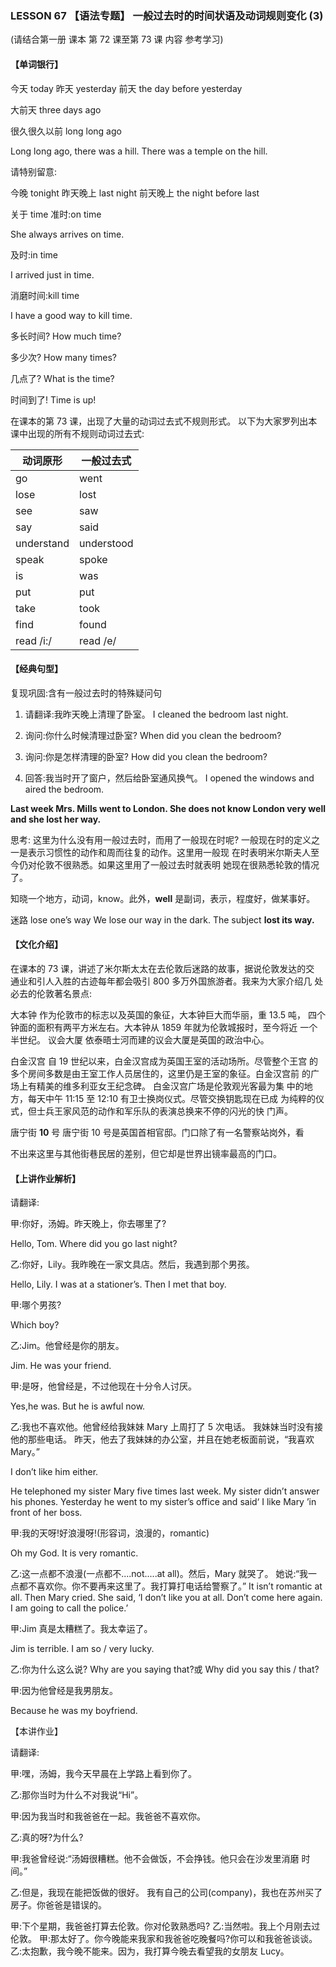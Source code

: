 ### LESSON 67 【语法专题】 一般过去时的时间状语及动词规则变化 (3)

(请结合第一册 课本 第 72 课至第 73 课 内容 参考学习)

#### 【单词银行】

今天 today
昨天 yesterday
前天 the day before yesterday 

大前天 three days ago 

很久很久以前 long long ago 

Long long ago, there was a hill. There was a temple on the hill.

请特别留意:

今晚 tonight
昨天晚上 last night
前天晚上 the night before last

关于 time
准时:on time 

She always arrives on time. 

及时:in time 

I arrived just in time. 

消磨时间:kill time 

I have a good way to kill time.

多长时间? How much time? 

多少次? How many times? 

几点了? What is the time? 

时间到了! Time is up!

在课本的第 73 课，出现了大量的动词过去式不规则形式。 以下为大家罗列出本课中出现的所有不规则动词过去式:

| 动词原形   | 一般过去式 |
| ---------- | ---------- |
| go         | went       |
| lose       | lost       |
| see        | saw        |
| say        | said       |
| understand | understood |
| speak      | spoke      |
| is         | was        |
| put        | put        |
| take       | took       |
| find       | found      |
| read /i:/  | read /e/   |

#### 【经典句型】

 复现巩固:含有一般过去时的特殊疑问句

1. 请翻译:我昨天晚上清理了卧室。 I cleaned the bedroom last night.
2. 询问:你什么时候清理过卧室? When did you clean the bedroom?

3. 询问:你是怎样清理的卧室? How did you clean the bedroom?
4. 回答:我当时开了窗户，然后给卧室通风换气。 I opened the windows and aired the bedroom.

**Last week Mrs. Mills went to London. She does not know London very well and she lost her way.**

思考:
这里为什么没有用一般过去时，而用了一般现在时呢? 一般现在时的定义之一是表示习惯性的动作和周而往复的动作。这里用一般现 在时表明米尔斯夫人至今仍对伦敦不很熟悉。如果这里用了一般过去时就表明 她现在很熟悉轮敦的情况了。

知晓一个地方，动词，know。此外，**well** 是副词，表示，程度好，做某事好。

迷路 lose one’s way
We lose our way in the dark. The subject **lost its way.**

#### 【文化介绍】

在课本的 73 课，讲述了米尔斯太太在去伦敦后迷路的故事，据说伦敦发达的交 通业和引人入胜的古迹每年都会吸引 800 多万外国旅游者。我来为大家介绍几 处必去的伦敦著名景点:

大本钟 作为伦敦市的标志以及英国的象征，大本钟巨大而华丽，重 13.5 吨， 四个钟面的面积有两平方米左右。大本钟从 1859 年就为伦敦城报时，至今将近 一个半世纪。
 议会大厦 依泰晤士河而建的议会大厦是英国的政治中心。

白金汉宫 自 19 世纪以来，白金汉宫成为英国王室的活动场所。尽管整个王宫 的多个房间多数是由王室工作人员居住的，这里仍是王室的象征。白金汉宫前 的广场上有精美的维多利亚女王纪念碑。 白金汉宫广场是伦敦观光客最为集 中的地方，每天中午 11:15 至 12:10 有卫士换岗仪式。尽管交换钥匙现在已成 为纯粹的仪式，但士兵王家风范的动作和军乐队的表演总换来不停的闪光的快 门声。

唐宁街 **10** 号 唐宁街 10 号是英国首相官邸。门口除了有一名警察站岗外，看

不出来这里与其他街巷民居的差别，但它却是世界出镜率最高的门口。

#### 【上讲作业解析】

请翻译:

甲:你好，汤姆。昨天晚上，你去哪里了?

Hello, Tom. Where did you go last night?

乙:你好，Lily。我昨晚在一家文具店。然后，我遇到那个男孩。 

Hello, Lily. I was at a stationer’s. Then I met that boy.

甲:哪个男孩?

Which boy?

乙:Jim。他曾经是你的朋友。 

Jim. He was your friend.

甲:是呀，他曾经是，不过他现在十分令人讨厌。

Yes,he was. But he is awful now.

乙:我也不喜欢他。他曾经给我妹妹 Mary 上周打了 5 次电话。 我妹妹当时没有接他的那些电话。 昨天，他去了我妹妹的办公室，并且在她老板面前说，“我喜欢 Mary。” 

I don’t like him either.

He telephoned my sister Mary five times last week.
My sister didn’t answer his phones.
Yesterday he went to my sister’s office and said‘ I like Mary ’in front of her boss.

甲:我的天呀!好浪漫呀!(形容词，浪漫的，romantic) 

Oh my God. It is very romantic.

乙:这一点都不浪漫(一点都不....not.....at all)。然后，Mary 就哭了。 她说:“我一点都不喜欢你。你不要再来这里了。我打算打电话给警察了。”
It isn’t romantic at all. Then Mary cried.
She said, ‘I don’t like you at all. Don’t come here again. I am going to call the police.’

甲:Jim 真是太糟糕了。我太幸运了。

Jim is terrible. I am so / very lucky.

乙:你为什么这么说?
Why are you saying that?或 Why did you say this / that?

甲:因为他曾经是我男朋友。

Because he was my boyfriend.

【本讲作业】

请翻译:

甲:嘿，汤姆，我今天早晨在上学路上看到你了。

乙:那你当时为什么不对我说“Hi”。

甲:因为我当时和我爸爸在一起。我爸爸不喜欢你。

乙:真的呀?为什么?

甲:我爸曾经说:“汤姆很糟糕。他不会做饭，不会挣钱。他只会在沙发里消磨 时间。”

乙:但是，我现在能把饭做的很好。 我有自己的公司(company)，我也在苏州买了房子。你爸爸是错误的。

甲:下个星期，我爸爸打算去伦敦。你对伦敦熟悉吗? 乙:当然啦。我上个月刚去过伦敦。 甲:那太好了。你今晚能来我家和我爸爸吃晚餐吗?你可以和我爸爸谈谈。 乙:太抱歉，我今晚不能来。因为，我打算今晚去看望我的女朋友 Lucy。